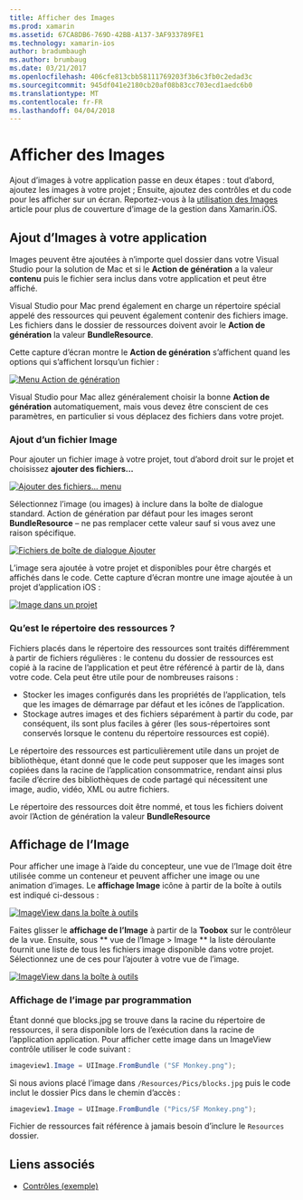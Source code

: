 ```yaml
---
title: Afficher des Images
ms.prod: xamarin
ms.assetid: 67CA8DB6-769D-42BB-A137-3AF933789FE1
ms.technology: xamarin-ios
author: bradumbaugh
ms.author: brumbaug
ms.date: 03/21/2017
ms.openlocfilehash: 406cfe813cbb58111769203f3b6c3fb0c2edad3c
ms.sourcegitcommit: 945df041e2180cb20af08b83cc703ecd1aedc6b0
ms.translationtype: MT
ms.contentlocale: fr-FR
ms.lasthandoff: 04/04/2018
---
```

# <a name="displaying-images"></a>Afficher des Images

Ajout d’images à votre application passe en deux étapes : tout d’abord, ajoutez les images à votre projet ; Ensuite, ajoutez des contrôles et du code pour les afficher sur un écran. Reportez-vous à la [utilisation des Images](~/ios/app-fundamentals/images-icons/index.md) article pour plus de couverture d’image de la gestion dans Xamarin.iOS.

## <a name="adding-images-to-your-app"></a>Ajout d’Images à votre application

Images peuvent être ajoutées à n’importe quel dossier dans votre Visual Studio pour la solution de Mac et si le **Action de génération** a la valeur **contenu** puis le fichier sera inclus dans votre application et peut être affiché.

Visual Studio pour Mac prend également en charge un répertoire spécial appelé des ressources qui peuvent également contenir des fichiers image. Les fichiers dans le dossier de ressources doivent avoir le **Action de génération** la valeur **BundleResource**.

Cette capture d’écran montre le **Action de génération** s’affichent quand les options qui s’affichent lorsqu’un fichier :

 [![](image-images/image30a.png "Menu Action de génération")](image-images/image30a.png#lightbox)

Visual Studio pour Mac allez généralement choisir la bonne **Action de génération** automatiquement, mais vous devez être conscient de ces paramètres, en particulier si vous déplacez des fichiers dans votre projet.

### <a name="adding-an-image-file"></a>Ajout d’un fichier Image

Pour ajouter un fichier image à votre projet, tout d’abord droit sur le projet et choisissez **ajouter des fichiers...**

 [![](image-images/image31a.png "Ajouter des fichiers... menu")](image-images/image31a.png#lightbox)

Sélectionnez l’image (ou images) à inclure dans la boîte de dialogue standard. Action de génération par défaut pour les images seront **BundleResource** – ne pas remplacer cette valeur sauf si vous avez une raison spécifique.

 [![](image-images/image32a.png "Fichiers de boîte de dialogue Ajouter")](image-images/image32a.png#lightbox)

L’image sera ajoutée à votre projet et disponibles pour être chargés et affichés dans le code. Cette capture d’écran montre une image ajoutée à un projet d’application iOS :

 [![](image-images/image33a.png "Image dans un projet")](image-images/image33a.png#lightbox)

### <a name="what-is-the-resources-directory"></a>Qu’est le répertoire des ressources ?

Fichiers placés dans le répertoire des ressources sont traités différemment à partir de fichiers régulières : le contenu du dossier de ressources est copié à la racine de l’application et peut être référencé à partir de là, dans votre code. Cela peut être utile pour de nombreuses raisons :

-  Stocker les images configurés dans les propriétés de l’application, tels que les images de démarrage par défaut et les icônes de l’application.
-  Stockage autres images et des fichiers séparément à partir du code, par conséquent, ils sont plus faciles à gérer (les sous-répertoires sont conservés lorsque le contenu du répertoire ressources est copié).


Le répertoire des ressources est particulièrement utile dans un projet de bibliothèque, étant donné que le code peut supposer que les images sont copiées dans la racine de l’application consommatrice, rendant ainsi plus facile d’écrire des bibliothèques de code partagé qui nécessitent une image, audio, vidéo, XML ou autre fichiers.



Le répertoire des ressources doit être nommé, et tous les fichiers doivent avoir l’Action de génération la valeur **BundleResource**

## <a name="displaying-the-image"></a>Affichage de l’Image

Pour afficher une image à l’aide du concepteur, une vue de l’Image doit être utilisée comme un conteneur et peuvent afficher une image ou une animation d’images. Le **affichage Image** icône à partir de la boîte à outils est indiqué ci-dessous :

 [![](image-images/image35a.png "ImageView dans la boîte à outils")](image-images/image35.png#lightbox)

Faites glisser le **affichage de l’Image** à partir de la **Toobox** sur le contrôleur de la vue. Ensuite, sous ** vue de l’Image > Image ** la liste déroulante fournit une liste de tous les fichiers image disponible dans votre projet. Sélectionnez une de ces pour l’ajouter à votre vue de l’image.

 [![](image-images/image36a.png "ImageView dans la boîte à outils")](image-images/image36.png#lightbox)

### <a name="displaying-the-image-programmatically"></a>Affichage de l’image par programmation

Étant donné que blocks.jpg se trouve dans la racine du répertoire de ressources, il sera disponible lors de l’exécution dans la racine de l’application application. Pour afficher cette image dans un ImageView contrôle utiliser le code suivant :

```csharp
imageview1.Image = UIImage.FromBundle ("SF Monkey.png");
```

Si nous avions placé l’image dans `/Resources/Pics/blocks.jpg` puis le code inclut le dossier Pics dans le chemin d’accès :

```csharp
imageview1.Image = UIImage.FromBundle ("Pics/SF Monkey.png");
```

Fichier de ressources fait référence à jamais besoin d’inclure le `Resources` dossier.


## <a name="related-links"></a>Liens associés

- [Contrôles (exemple)](https://developer.xamarin.com/samples/Controls/)
